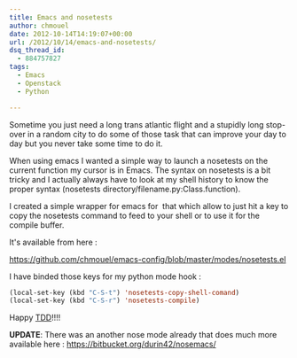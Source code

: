 ```yaml
---
title: Emacs and nosetests
author: chmouel
date: 2012-10-14T14:19:07+00:00
url: /2012/10/14/emacs-and-nosetests/
dsq_thread_id:
  - 884757827
tags:
  - Emacs
  - Openstack
  - Python

---
```

Sometime you just need a long trans atlantic flight and a stupidly long stop-over in a random city to do some of those task that can improve your day to day but you never take some time to do it.

When using emacs I wanted a simple way to launch a nosetests on the current function my cursor is in Emacs. The syntax on nosetests is a bit tricky and I actually always have to look at my shell history to know the proper syntax (nosetests directory/filename.py:Class.function).

I created a simple wrapper for emacs for  that which allow to just hit a key to copy the nosetests command to feed to your shell or to use it for the compile buffer.

It's available from here :

<https://github.com/chmouel/emacs-config/blob/master/modes/nosetests.el>

I have binded those keys for my python mode hook :


```lisp
(local-set-key (kbd "C-S-t") 'nosetests-copy-shell-comand)
(local-set-key (kbd "C-S-r") 'nosetests-compile)

```


Happy [TDD][1]!!!!

**UPDATE**: There was an another nose mode already that does much more available here : <https://bitbucket.org/durin42/nosemacs/>

 [1]: http://en.wikipedia.org/wiki/Test-driven_development